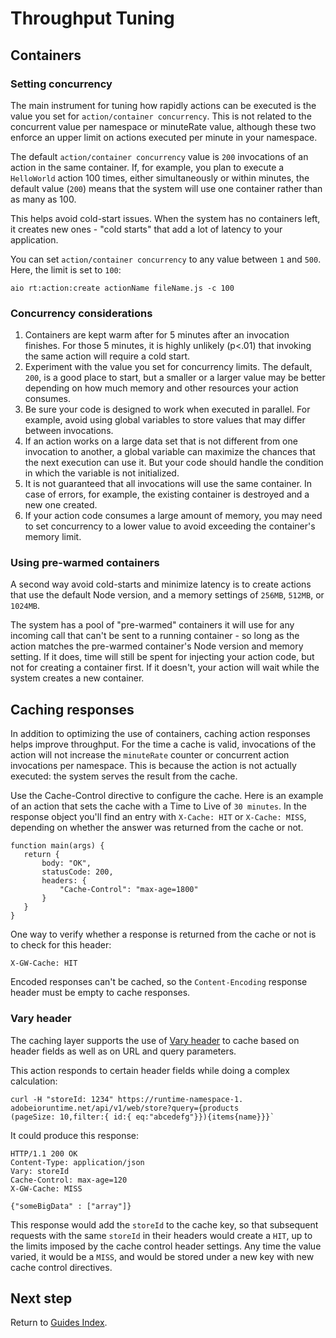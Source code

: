 # Throughput Tuning

## Containers

### Setting concurrency

The main instrument for tuning how rapidly actions can be executed is the value you set for `action/container concurrency`. This is not related to the concurrent value per namespace or minuteRate value, although these two enforce an upper limit on actions executed per minute in your namespace.

The default `action/container concurrency` value is `200` invocations of an action in the same container. If, for example, you plan to execute a `HelloWorld` action 100 times, either simultaneously or within minutes, the default value (`200`) means that the system will use one container rather than as many as 100.

This helps avoid cold-start issues. When the system has no containers left, it creates new ones - "cold starts" that add a lot of latency to your application.

You can set `action/container concurrency` to any value between `1` and `500`. Here, the limit is set to `100`:

```
aio rt:action:create actionName fileName.js -c 100
```

### Concurrency considerations

1. Containers are kept warm after for 5 minutes after an invocation finishes. For those 5 minutes, it is highly unlikely (p<.01) that invoking the same action will require a cold start.
2. Experiment with the value you set for concurrency limits. The default, `200`, is a good place to start, but a smaller or a larger value may be better depending on how much memory and other resources your action consumes.  
3. Be sure your code is designed to work when executed in parallel. For example, avoid using global variables to store values that may differ between invocations.
4. If an action works on a large data set that is not different from one invocation to another, a global variable can maximize the chances that the next execution can use it. But your code should handle the condition in which the variable is not initialized.
5. It is not guaranteed that all invocations will use the same container. In case of errors, for example, the existing container is destroyed and a new one created.
6. If your action code consumes a large amount of memory, you may need to set concurrency to a lower value to avoid exceeding the container's memory limit.

### Using pre-warmed containers

A second way avoid cold-starts and minimize latency is to create actions that use the default Node version, and a memory settings of `256MB`, `512MB`, or `1024MB`. 

The system has a pool of "pre-warmed" containers it will use for any incoming call that can't be sent to a running container - so long as the action matches the pre-warmed container's Node version and memory setting. If it does, time will still be spent for injecting your action code, but not for creating a container first. If it doesn't, your action will wait while the system creates a new container.

## Caching responses

In addition to optimizing the use of containers, caching action responses helps improve throughput. For the time a cache is valid, invocations of the action will not increase the `minuteRate` counter or concurrent action invocations per namespace. This is because the action is not actually executed: the system serves the result from the cache.

Use the Cache-Control directive to configure the cache. Here is an example of an action that sets the cache with a Time to Live of `30 minutes`. In the response object you'll find an entry with `X-Cache: HIT` or `X-Cache: MISS`, depending on whether the answer was returned from the cache or not. 

```
function main(args) {
   return {
       body: "OK",
       statusCode: 200,
       headers: {
           "Cache-Control": "max-age=1800"
       }
   }
}
```

One way to verify whether a response is returned from the cache or not is to check for this header:

```
X-GW-Cache: HIT
```

<InlineAlert slots="text"/>

Encoded responses can't be cached, so the `Content-Encoding` response header must be empty to cache responses. 

### Vary header

The caching layer supports the use of [Vary header](https://developer.mozilla.org/en-US/docs/Web/HTTP/Headers/Vary) to cache based on header fields as well as on URL and query parameters.

This action responds to certain header fields while doing a complex calculation:

```
curl -H "storeId: 1234" https://runtime-namespace-1.
adobeioruntime.net/api/v1/web/store?query={products
(pageSize: 10,filter:{ id:{ eq:"abcedefg"}}){items{name}}}`
```

It could produce this response:

```
HTTP/1.1 200 OK
Content-Type: application/json
Vary: storeId
Cache-Control: max-age=120
X-GW-Cache: MISS

{"someBigData" : ["array"]}
```

This response would add the `storeId` to the cache key, so that subsequent requests with the same `storeId` in their headers would create a `HIT`, up to the limits imposed by the cache control header settings. Any time the value varied, it would be a `MISS`, and would be stored under a new key with new cache control directives.

## Next step

Return to [Guides Index](../index.md).

